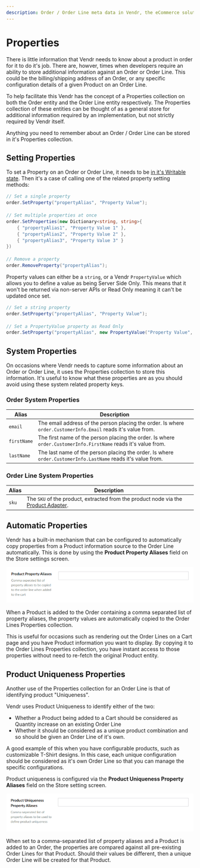 ```yaml
---
description: Order / Order Line meta data in Vendr, the eCommerce solution for Umbraco
---
```


# Properties

There is little information that Vendr needs to know about a product in order for it to do it's job. There are, howver, times when developers require an ability to store additional information against an Order or Order Line. This could be the billing/shipping address of an Order, or any specific configuration details of a given Product on an Order Line.

To help facilitate this Vendr has the concept of a Properties collection on both the Order entity and the Order Line entity respectively. The Properties collection of these entities can be thought of as a general store for additional information required by an implementation, but not strictly required by Vendr itself.

Anything you need to remember about an Order / Order Line can be stored in it's Properties collection.

## Setting Properties

To set a Property on an Order or Order Line, it needs to be [in it's Writable state](../readonly-and-writable-entities/#converting-a-readonly-entity-into-a-writable-entity). Then it's a case of calling one of the related property setting methods:

```csharp
// Set a single property
order.SetProperty("propertyAlias", "Property Value");

// Set multiple properties at once
order.SetProperties(new Dictionary<string, string>{
    { "propertyAlias1", "Property Value 1" },
    { "propertyAlias2", "Property Value 2" },
    { "propertyAlias3", "Property Value 3" }
})

// Remove a property
order.RemoveProperty("propertyAlias");

```

Property values can either be a `string`, or a Vendr `PropertyValue` which allows you to define a value as being Server Side Only. This means that it won't  be returned via non-server APIs or Read Only meaning it can't be updated once set.

```csharp
// Set a string property
order.SetProperty("propertyAlias", "Property Value");

// Set a PropertyValue property as Read Only
order.SetProperty("propertyAlias", new PropertyValue("Property Value", isReadOnly: true));
```

## System Properties

On occasions where Vendr needs to capture some information about an Order or Order Line, it uses the Properties collection to store this information. It's useful to know what these properties are as you should avoid using these system related property keys.

### Order System Properties

| Alias | Description |
| ----- | ----------- |
| `email` | The email address of the person placing the order. Is where `order.CustomerInfo.Email` reads it's value from. |
| `firstName` | The first name of the person placing the order. Is where `order.CustomerInfo.FirstName` reads it's value from. |
| `lastName` | The last name of the person placing the order. Is where `order.CustomerInfo.LastName` reads it's value from. |

### Order Line System Properties

| Alias | Description |
| ----- | ----------- |
| `sku` | The `SKU` of the product, extracted from the product node via the [Product Adapter](../product-adapters/). |

## Automatic Properties

Vendr has a built-in mechanism that can be configured to automatically copy properties from a Product information source to the Order Line automatically. This is done by using the **Product Property Aliases** field on the Store settings screen.

![Product Property Aliases Configuration](../media/product_property_aliases.png)

When a Product is added to the Order containing a comma separated list of property aliases, the property values are automatically copied to the Order Lines Properties collection.

This is useful for occasions such as rendering out the Order Lines on a Cart page and you have Product information you want to display. By copying it to the Order Lines Properties collection, you have instant access to those properties without need to re-fetch the original Product entity.

## Product Uniqueness Properties

Another use of the Properties collection for an Order Line is that of identifying product "Uniqueness".

Vendr uses Product Uniqueness to identify either of the two:

* Whether a Product being added to a Cart should be considered as Quantity increase on an existing Order Line
* Whether it should be considered as a unique product combination and so should be given an Order Line of it's own.

A good example of this when you have configurable products, such as customizable T-Shirt designs. In this case, each unique configuration should be considered as it's own Order Line so that you can manage the specific configurations.

Product uniqueness is configured via the **Product Uniqueness Property Aliases** field on the Store setting screen.

![Product Uniqueness Property Aliases Configuration](../media/product_uniqueness_property_aliases.png)

When set to a comma-separated list of property aliases and a Product is added to an Order, the properties are compared against all pre-existing Order Lines for that Product. Should their values be different, then a unique Order Line will be created for that Product.
